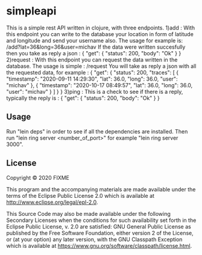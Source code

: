 # simpleapi

This is a simple rest API written in clojure, with three endpoints.
1)add : With this endpoint you can write to the database your location in form of latitude and longitude
and send your username also.
The usage for example is: /add?lat=36&long=36&user=michav 
If the data were written succesfully then you take as reply a json :
{
    "get": {
        "status": 200,
        "body": "Ok"
    }
}
2)request : With this endpoint you can request the data written in the database.
The usage is simple : /request 
You will take as reply a json with all the requested data, for example : 
{
    "get": {
        "status": 200,
        "traces": [
            {
                "timestamp": "2020-09-11 14:29:30",
                "lat": 36.0,
                "long": 36.0,
                "user": "michav"
            },
            {
                "timestamp": "2020-10-17 08:49:57",
                "lat": 36.0,
                "long": 36.0,
                "user": "michav"
            }
        ]
    }
}
3)ping : This is a check to see if there is a reply, typically the reply is :
{
    "get": {
        "status": 200,
        "body": "Ok"
    }
}

## Usage

Run "lein deps" in order to see if all the dependencies are installed.
Then run "lein ring server <number_of_port>" for example "lein ring server 3000".

## License

Copyright © 2020 FIXME

This program and the accompanying materials are made available under the
terms of the Eclipse Public License 2.0 which is available at
http://www.eclipse.org/legal/epl-2.0.

This Source Code may also be made available under the following Secondary
Licenses when the conditions for such availability set forth in the Eclipse
Public License, v. 2.0 are satisfied: GNU General Public License as published by
the Free Software Foundation, either version 2 of the License, or (at your
option) any later version, with the GNU Classpath Exception which is available
at https://www.gnu.org/software/classpath/license.html.
